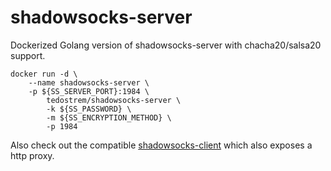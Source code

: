# shadowsocks-server
Dockerized Golang version of shadowsocks-server with chacha20/salsa20 support.
```
docker run -d \
	--name shadowsocks-server \
	-p ${SS_SERVER_PORT}:1984 \
		tedostrem/shadowsocks-server \
		-k ${SS_PASSWORD} \
		-m ${SS_ENCRYPTION_METHOD} \
		-p 1984
```
Also check out the compatible [shadowsocks-client](https://github.com/tedostrem/shadowsocks-client) which also exposes a http proxy.
